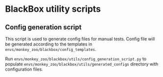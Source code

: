 # BlackBox utility scripts

## Config generation script

This script is used to generate config files for manual tests.
Config file will be generated according to the templates in `envs/monkey_zoo/blackbox/config_templates`.

Run `envs/monkey_zoo/blackbox/utils/config_generation_script.py` to populate 
`envs/monkey_zoo/blackbox/utils/generated_configs` directory with configuration files.
